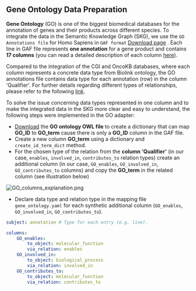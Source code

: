 ## Gene Ontology Data Preparation

**Gene Ontology** (GO) is one of the biggest biomedical databases for the annotation of genes and their products across different species. To integrate the data in the Semantic Knowledge Graph (SKG), we use the `GO Annotations file` for Homo Sapiens in `GAF format` [Download page](https://geneontology.org/docs/download-go-annotations/) . Each line in GAF file represents **one annotation** for a gene product and contains **17 columns** (you can read a detailed description of each column [here](https://geneontology.org/docs/go-annotation-file-gaf-format-2.2/])).

Compared to the integration of the CGI and OncoKB databases, where each column represents a concrete data type from Biolink ontology, the GO annotations file contains data type for each annotation (row) in the column 'Qualifier'. For further details regarding different types of relationships, please refer to the following [link](https://wiki.geneontology.org/Annotation_Relations).

To solve the issue concerning data types represented in one column and to make the integrated data in the SKG more clear and easy to understand, the following steps were implemented in the GO adapter:
- [Download](https://geneontology.org/docs/download-ontology/) the **GO ontology OWL file** to create a dictionary that can map **GO_ID** to **GO_term** cause there is only a **GO_ID** column in the GAF file. 
- Create a new column **GO_term** using a dictionary and `create_id_term_dict` method.
- For the chosen type of the relation from the **column 'Qualifier'** (in our case, `enables`, `involved_in`, `contributes_to` relation types) create an additional column (in our case, `GO_enables`, `GO_involved_in`, `GO_contributes_to` columns) and copy the **GO_term** in the related column (see illustration below)

![GO_columns_explanation.png](..%2F..%2F..%2FGO_columns_explanation.png)
- Declare data type and relation type in the mapping file `gene_ontology.yaml` for each synthetic additional column (`GO_enables`, `GO_involved_in`, `GO_contributes_to`). 

```yaml
subject: annotation # Type for each entry (e.g. line).

columns:
    GO_enables:
        to_object: molecular_function
        via_relation: enables
    GO_involved_in:
        to_object: biological_process
        via_relation: involved_in
    GO_contributes_to:
        to_object: molecular_function
        via_relation: contributes_to
```